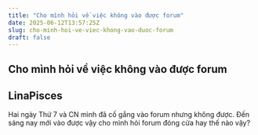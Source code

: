 ```yaml
---
title: "Cho mình hỏi về việc không vào được forum"
date: 2025-06-12T13:57:25Z
slug: cho-minh-hoi-ve-viec-khong-vao-duoc-forum
draft: false
---
```


## Cho mình hỏi về việc không vào được forum

## LinaPisces

Hai ngày Thứ 7 và CN mình đã cố gắng vào forum nhưng không được. Đến sáng nay mới vào được vậy cho mình hỏi forum đóng cửa hay thế nào vậy?